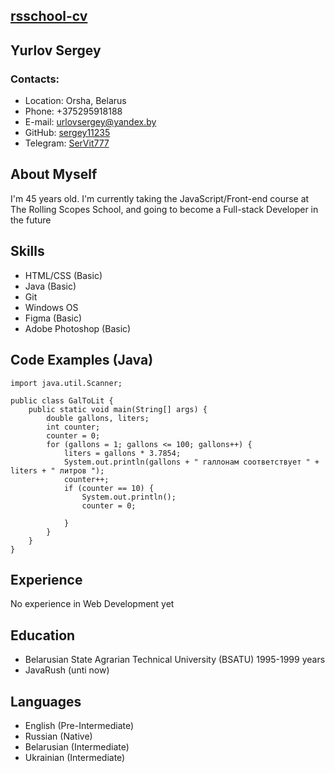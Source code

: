 ## [rsschool-cv](https://Sergey11235.github.io/rsschool-cv/)
## Yurlov Sergey
### Contacts:
* Location: Orsha, Belarus
* Phone: +375295918188
* E-mail: urlovsergey@yandex.by
* GitHub: [sergey11235](https://github.com/Sergey11235)
* Telegram: [SerVit777](https://t.me/SerVit777)
## About Myself
I'm 45 years old. I'm currently taking the JavaScript/Front-end course at The Rolling Scopes School, and going to become a Full-stack Developer in the future
## Skills
* HTML/CSS (Basic)
* Java (Basic)
* Git
* Windows OS
* Figma (Basic)
* Adobe Photoshop (Basic)
## Code Examples (Java)
```
import java.util.Scanner;

public class GalToLit {
    public static void main(String[] args) {
        double gallons, liters;
        int counter;
        counter = 0;
        for (gallons = 1; gallons <= 100; gallons++) {
            liters = gallons * 3.7854;
            System.out.println(gallons + " галлонам соответствует " + liters + " литров ");
            counter++;
            if (counter == 10) {
                System.out.println();
                counter = 0;

            }
        }
    }
}
```
## Experience
No experience in Web Development yet
## Education
* Belarusian State Agrarian Technical University (BSATU) 1995-1999 years
* JavaRush (unti now)
## Languages
* English (Pre-Intermediate)
* Russian (Native)
* Belarusian (Intermediate)
* Ukrainian (Intermediate)

